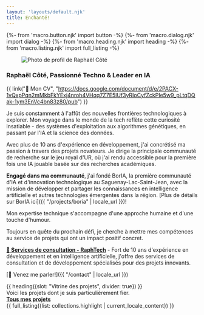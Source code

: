 ```yaml
---
layout: 'layouts/default.njk'
title: Enchanté!
---
```


{%- from 'macro.button.njk' import button -%}
{%- from 'macro.dialog.njk' import dialog -%}
{%- from 'macro.heading.njk' import heading -%}
{%- from 'macro.listing.njk' import full_listing -%}


<article class="{{ site.prose }}">
  <div class="mx-auto max-w-xl lg:gap-16 lg:grid lg:max-w-none lg:grid-cols-2">
    <aside class="lg:order-last mb-5">
      <figure class="mx-auto max-w-4xl">
        <img src="{{ '/' | url }}_assets/img/linkedin-profile.jpg" alt="Photo de profil de Raphaël Côté" class="h-100 w-full object-center object-cover rounded-2xl">
      </figure>
    </aside>
    <article>


### Raphaël Côté, Passionné Techno & Leader en IA


{{ link("📄 Mon CV", "https://docs.google.com/document/d/e/2PACX-1vQxpPqn2mMkbFkYExj4nroh4VHqq7Z7E5lUf3yRIoCyfZckPIe5w9_pLtqDQak-1ym3EnVc4bn83z80/pub") }}

Je suis constamment à l'affût des nouvelles frontières technologiques à explorer. Mon voyage dans le monde de la tech reflète cette curiosité insatiable - des systèmes d'exploitation aux algorithmes génétiques, en passant par l'IA et la science des données.

Avec plus de 10 ans d'expérience en développement, j'ai concrétisé ma passion à travers des projets novateurs. Je dirige la principale communauté de recherche sur le jeu royal d'UR, où j'ai rendu accessible pour la première fois une IA jouable basée sur des recherches académiques. 

**Engagé dans ma communauté**, j'ai fondé BorIA, la première communauté d'IA et d'innovation technologique au Saguenay-Lac-Saint-Jean, avec la mission de développer et partager les connaissances en intelligence artificielle et autres technologies émergentes dans la région. [Plus de détails sur BorIA ici]({{ "/projects/boria" | locale_url }})!

Mon expertise technique s'accompagne d'une approche humaine et d'une touche d'humour.

Toujours en quête du prochain défi, je cherche à mettre mes compétences au service de projets qui ont un impact positif concret.

**[🚀 Services de consultation - RaphTech](https://raphtech.ca/fr/)** - Fort de 10 ans d'expérience en développement et en intelligence artificielle, j'offre des services de consultation et de développement spécialisés pour des projets innovants.

[🤝 Venez me parler!]({{ "/contact" | locale_url }})


</article>
</div>

</article>
{{ heading({slot: "Vitrine des projets", divider: true}) }}


<div class="pt-3 flex items-end justify-between">
  <div class="text-l">Voici les projets dont je suis particulièrement fier.</div>
  <a href="{{ "/projects" | locale_url }}" class="text-(lg sec-600) leading-tight font-semibold inline-block [&:after]:(w-full h-0.5 bg-current block opacity-50 scale-0 motion-safe:(transition) content-['']) [&:hover:after,&:focus:after]:(scale-100)"><strong class="text-l">Tous mes projets <iconify-icon icon="mdi:arrow-right" inline="false" class="iconify text-xl" noobserver></iconify-icon></strong></a>
</div>
{{ full_listing({list: collections.highlight | current_locale_content}) }}